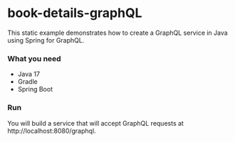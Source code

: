 # book-details-graphQL
This static example demonstrates how to create a GraphQL service in Java using Spring for GraphQL.

### What you need 
 - Java 17
 - Gradle
 - Spring Boot
 
### Run
You will build a service that will accept GraphQL requests at http://localhost:8080/graphql.